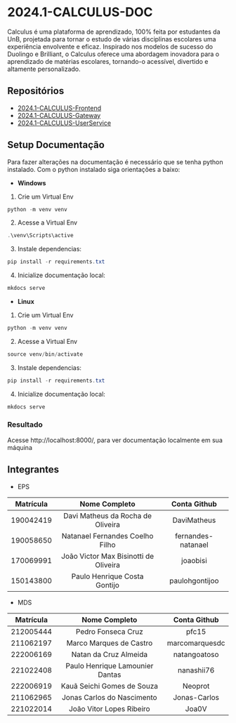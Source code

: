 # 2024.1-CALCULUS-DOC

Calculus é uma plataforma de aprendizado, 100% feita por estudantes da UnB, projetada para tornar o estudo de várias disciplinas escolares uma experiência envolvente e eficaz. Inspirado nos modelos de sucesso do Duolingo e Brilliant, o Calculus oferece uma abordagem inovadora para o aprendizado de matérias escolares, tornando-o acessível, divertido e altamente personalizado.

## Repositórios

- [2024.1-CALCULUS-Frontend](https://github.com/fga-eps-mds/2024.1-CALCULUS-Frontend)
- [2024.1-CALCULUS-Gateway](https://github.com/fga-eps-mds/2024.1-CALCULUS-Gateway)
- [2024.1-CALCULUS-UserService](https://github.com/fga-eps-mds/2024.1-CALCULUS-UserService)

## Setup Documentação

Para fazer alterações na documentação é necessário que se tenha python instalado. Com o python instalado siga orientações a baixo:

- **Windows**

1. Crie um Virtual Env
 
```powershell
python -m venv venv 
```
2. Acesse a Virtual Env

```powershell
.\venv\Scripts\active
```

3. Instale dependencias:

```powershell
pip install -r requirements.txt
```

4. Inicialize documentação local:

```powershell
mkdocs serve
```

- **Linux**

1. Crie um Virtual Env
 
```powershell
python -m venv venv 
```
2. Acesse a Virtual Env

```powershell
source venv/bin/activate
```

3. Instale dependencias:

```powershell
pip install -r requirements.txt
```

4. Inicialize documentação local:

```powershell
mkdocs serve
```


### Resultado

Acesse http://localhost:8000/, para ver documentação localmente em sua máquina

## Integrantes 

- EPS

| Matrícula | Nome Completo | Conta Github |
|:---:|:---:|:---:|
| 190042419 | Davi Matheus da Rocha de Oliveira | DaviMatheus |
| 190058650 | Natanael Fernandes Coelho Filho | fernandes-natanael |
| 170069991 | João Victor Max Bisinotti de Oliveira | joaobisi |
| 150143800 | Paulo Henrique Costa Gontijo | paulohgontijoo |

- MDS

| Matrícula | Nome Completo | Conta Github |
|:---:|:---:|:---:|
| 212005444 | Pedro Fonseca Cruz | pfc15 |
| 211062197 | Marco Marques de Castro | marcomarquesdc |
| 222006169 | Natan da Cruz Almeida | natangoatoso |
| 221022408 | Paulo Henrique Lamounier Dantas | nanashii76 |
| 222006919 | Kauã Seichi Gomes de Souza | Neoprot |
| 211062965 | Jonas Carlos do Nascimento | Jonas-Carlos |
| 221022014 | João Vitor Lopes Ribeiro | Joa0V |
